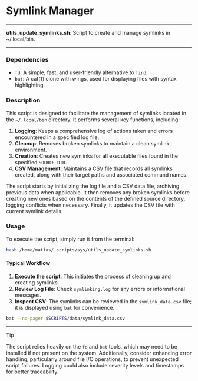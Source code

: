 # Symlink Manager

---

**utils_update_symlinks.sh**: Script to create and manage symlinks in ~/.local/bin.

---

### Dependencies

- `fd`: A simple, fast, and user-friendly alternative to `find`.
- `bat`: A cat(1) clone with wings, used for displaying files with syntax highlighting.

### Description

This script is designed to facilitate the management of symlinks located in the `~/.local/bin` directory. It performs several key functions, including:

1. **Logging**: Keeps a comprehensive log of actions taken and errors encountered in a specified log file.
2. **Cleanup**: Removes broken symlinks to maintain a clean symlink environment.
3. **Creation**: Creates new symlinks for all executable files found in the specified `SOURCE_DIR`.
4. **CSV Management**: Maintains a CSV file that records all symlinks created, along with their target paths and associated command names.

The script starts by initializing the log file and a CSV data file, archiving previous data when applicable. It then removes any broken symlinks before creating new ones based on the contents of the defined source directory, logging conflicts when necessary. Finally, it updates the CSV file with current symlink details.

### Usage

To execute the script, simply run it from the terminal:

```bash
bash /home/matias/.scripts/sys/utils_update_symlinks.sh
```

#### Typical Workflow

1. **Execute the script**: This initiates the process of cleaning up and creating symlinks.
2. **Review Log File**: Check `symlinking.log` for any errors or informational messages.
3. **Inspect CSV**: The symlinks can be reviewed in the `symlink_data.csv` file; it is displayed using `bat` for convenience.

```bash
bat --no-pager $SCRIPTS/data/symlink_data.csv
```

---

> [!TIP]  
The script relies heavily on the `fd` and `bat` tools, which may need to be installed if not present on the system. Additionally, consider enhancing error handling, particularly around file I/O operations, to prevent unexpected script failures. Logging could also include severity levels and timestamps for better traceability.